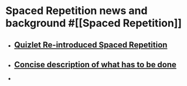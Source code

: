 # Spaced Repetition news and background #[[Spaced Repetition]]
- ## [Quizlet Re-introduced Spaced Repetition](https://quizlet.com/features/spaced-repetition)
- ## [Concise description of what has to be done](https://fltmag.com/spaced-repetition-flashcard-apps/)
-